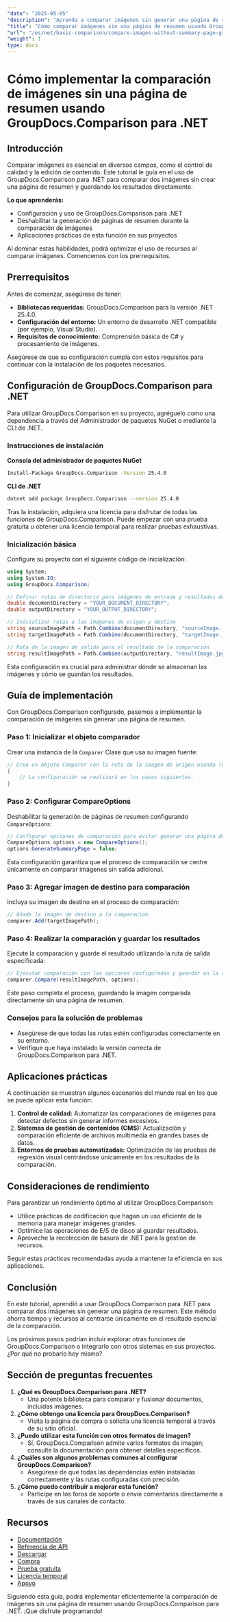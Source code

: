 ```yaml
---
"date": "2025-05-05"
"description": "Aprenda a comparar imágenes sin generar una página de resumen con GroupDocs.Comparison para .NET. Optimice su flujo de trabajo."
"title": "Cómo comparar imágenes sin una página de resumen usando GroupDocs.Comparison para .NET"
"url": "/es/net/basic-comparison/compare-images-without-summary-page-groupdocs-net/"
"weight": 1
type: docs
---
```

# Cómo implementar la comparación de imágenes sin una página de resumen usando GroupDocs.Comparison para .NET

## Introducción

Comparar imágenes es esencial en diversos campos, como el control de calidad y la edición de contenido. Este tutorial le guía en el uso de GroupDocs.Comparison para .NET para comparar dos imágenes sin crear una página de resumen y guardando los resultados directamente.

**Lo que aprenderás:**
- Configuración y uso de GroupDocs.Comparison para .NET
- Deshabilitar la generación de páginas de resumen durante la comparación de imágenes
- Aplicaciones prácticas de esta función en sus proyectos

Al dominar estas habilidades, podrá optimizar el uso de recursos al comparar imágenes. Comencemos con los prerrequisitos.

## Prerrequisitos

Antes de comenzar, asegúrese de tener:
- **Bibliotecas requeridas:** GroupDocs.Comparison para la versión .NET 25.4.0.
- **Configuración del entorno:** Un entorno de desarrollo .NET compatible (por ejemplo, Visual Studio).
- **Requisitos de conocimiento:** Comprensión básica de C# y procesamiento de imágenes.

Asegúrese de que su configuración cumpla con estos requisitos para continuar con la instalación de los paquetes necesarios.

## Configuración de GroupDocs.Comparison para .NET

Para utilizar GroupDocs.Comparison en su proyecto, agréguelo como una dependencia a través del Administrador de paquetes NuGet o mediante la CLI de .NET.

### Instrucciones de instalación

**Consola del administrador de paquetes NuGet**
```bash
Install-Package GroupDocs.Comparison -Version 25.4.0
```

**CLI de .NET**
```bash
dotnet add package GroupDocs.Comparison --version 25.4.0
```

Tras la instalación, adquiera una licencia para disfrutar de todas las funciones de GroupDocs.Comparison. Puede empezar con una prueba gratuita u obtener una licencia temporal para realizar pruebas exhaustivas.

### Inicialización básica

Configure su proyecto con el siguiente código de inicialización:

```csharp
using System;
using System.IO;
using GroupDocs.Comparison;

// Definir rutas de directorio para imágenes de entrada y resultados de salida
double documentDirectory = "YOUR_DOCUMENT_DIRECTORY";
double outputDirectory = "YOUR_OUTPUT_DIRECTORY";

// Inicializar rutas a las imágenes de origen y destino
string sourceImagePath = Path.Combine(documentDirectory, "sourceImage.jpg");
string targetImagePath = Path.Combine(documentDirectory, "targetImage.jpg");

// Ruta de la imagen de salida para el resultado de la comparación
string resultImagePath = Path.Combine(outputDirectory, "resultImage.jpg");
```

Esta configuración es crucial para administrar dónde se almacenan las imágenes y cómo se guardan los resultados.

## Guía de implementación

Con GroupDocs.Comparison configurado, pasemos a implementar la comparación de imágenes sin generar una página de resumen.

### Paso 1: Inicializar el objeto comparador

Crear una instancia de la `Comparer` Clase que usa su imagen fuente:

```csharp
// Cree un objeto Comparer con la ruta de la imagen de origen usando (Comparer comparer = new Comparer(sourceImagePath))
{
    // La configuración se realizará en los pasos siguientes.
}
```

### Paso 2: Configurar CompareOptions

Deshabilitar la generación de páginas de resumen configurando `CompareOptions`:

```csharp
// Configurar opciones de comparación para evitar generar una página de resumen
CompareOptions options = new CompareOptions();
options.GenerateSummaryPage = false;
```

Esta configuración garantiza que el proceso de comparación se centre únicamente en comparar imágenes sin salida adicional.

### Paso 3: Agregar imagen de destino para comparación

Incluya su imagen de destino en el proceso de comparación:

```csharp
// Añade la imagen de destino a la comparación
comparer.Add(targetImagePath);
```

### Paso 4: Realizar la comparación y guardar los resultados

Ejecute la comparación y guarde el resultado utilizando la ruta de salida especificada:

```csharp
// Ejecutar comparación con las opciones configuradas y guardar en la ruta de resultados
comparer.Compare(resultImagePath, options);
```

Este paso completa el proceso, guardando la imagen comparada directamente sin una página de resumen.

### Consejos para la solución de problemas

- Asegúrese de que todas las rutas estén configuradas correctamente en su entorno.
- Verifique que haya instalado la versión correcta de GroupDocs.Comparison para .NET.

## Aplicaciones prácticas

A continuación se muestran algunos escenarios del mundo real en los que se puede aplicar esta función:
1. **Control de calidad:** Automatizar las comparaciones de imágenes para detectar defectos sin generar informes excesivos.
2. **Sistemas de gestión de contenidos (CMS):** Actualización y comparación eficiente de archivos multimedia en grandes bases de datos.
3. **Entornos de pruebas automatizadas:** Optimización de las pruebas de regresión visual centrándose únicamente en los resultados de la comparación.

## Consideraciones de rendimiento

Para garantizar un rendimiento óptimo al utilizar GroupDocs.Comparison:
- Utilice prácticas de codificación que hagan un uso eficiente de la memoria para manejar imágenes grandes.
- Optimice las operaciones de E/S de disco al guardar resultados.
- Aproveche la recolección de basura de .NET para la gestión de recursos.

Seguir estas prácticas recomendadas ayuda a mantener la eficiencia en sus aplicaciones.

## Conclusión

En este tutorial, aprendió a usar GroupDocs.Comparison para .NET para comparar dos imágenes sin generar una página de resumen. Este método ahorra tiempo y recursos al centrarse únicamente en el resultado esencial de la comparación.

Los próximos pasos podrían incluir explorar otras funciones de GroupDocs.Comparison o integrarlo con otros sistemas en sus proyectos. ¿Por qué no probarlo hoy mismo?

## Sección de preguntas frecuentes

1. **¿Qué es GroupDocs.Comparison para .NET?**
   - Una potente biblioteca para comparar y fusionar documentos, incluidas imágenes.
2. **¿Cómo obtengo una licencia para GroupDocs.Comparison?**
   - Visita la página de compra o solicita una licencia temporal a través de su sitio oficial.
3. **¿Puedo utilizar esta función con otros formatos de imagen?**
   - Sí, GroupDocs.Comparison admite varios formatos de imagen; consulte la documentación para obtener detalles específicos.
4. **¿Cuáles son algunos problemas comunes al configurar GroupDocs.Comparison?**
   - Asegúrese de que todas las dependencias estén instaladas correctamente y las rutas configuradas con precisión.
5. **¿Cómo puedo contribuir a mejorar esta función?**
   - Participe en los foros de soporte o envíe comentarios directamente a través de sus canales de contacto.

## Recursos

- [Documentación](https://docs.groupdocs.com/comparison/net/)
- [Referencia de API](https://reference.groupdocs.com/comparison/net/)
- [Descargar](https://releases.groupdocs.com/comparison/net/)
- [Compra](https://purchase.groupdocs.com/buy)
- [Prueba gratuita](https://releases.groupdocs.com/comparison/net/)
- [Licencia temporal](https://purchase.groupdocs.com/temporary-license/)
- [Apoyo](https://forum.groupdocs.com/c/comparison/)

Siguiendo esta guía, podrá implementar eficientemente la comparación de imágenes sin una página de resumen usando GroupDocs.Comparison para .NET. ¡Que disfrute programando!